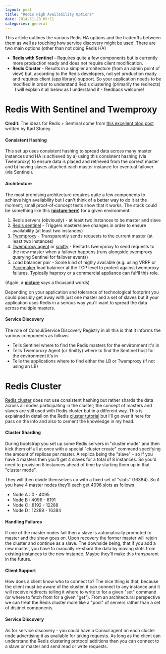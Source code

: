 ```yaml
---
layout: post
title: "Redis High Availability Options"
date: 2014-11-28 09:11
categories: general
---
```


This article outlines the various Redis HA options and the tradeoffs between
them as well as touching how service discovery might be used.
There are two main options (other than not doing Redis HA)

* **Redis with Sentinel** - Requires quite a few components but is currently more production ready and does not require client modification.
* **Redis Cluster** - Results in a simpler architecture (from an admin point of
view) but, according to the Redis developers, not yet production ready and
requires client (app library) support. So your application needs to be modified
in order to understand Redis clustering (primarily the redirects)
 
I will explain it all below as I understand it - feedback welcome!

# Redis With Sentinel and Twemproxy

**Credit**: The ideas for Redis + Sentinal come from [this excellent blog post](http://www.jambr.co.uk/Article/redis-twemproxy-agent) written by Karl Stoney.

#### Consistent Hashing

This set up uses consistent hashing to spread data across many master instances
and HA is achieved by a) using this consistent hashing (via Twemproxy) to
ensure data is placed and retrieved from the correct master and b) having
slaves attached each master instance for eventual failover (via Sentinel).  


#### Architecture

The most promising architecture requires quite a few components to achieve high
availability but I can't think of a better way to do it at the moment; small
proof-of-concept tests show that it works. The stack could be something like
this (**[picture here](http://jambr.blob.core.windows.net/articleimages/redis-sentinel.png)**)
for a given environment.

1.  Redis servers (obviously) - at least two instances to be master and slave
2.  [Redis sentinel](http://redis.io/topics/sentinel) - Triggers master/slave 
changes in order to ensure availability (at least two instances) 
3.  [Twemproxy](https://github.com/twitter/twemproxy) - Transparently sends
requests to the current master (at least two instances) 
4.  [Twemproxy agent](https://github.com/Stono/redis-twemproxy-agent) or [smitty](https://github.com/areina/smitty) - Restarts twemproxy to send requests to the new master when a failover
happens (runs alongside twemproxy querying Sentinel for failover events) 
5.  Load balancer pair - Some kind of highly available (e.g. using VRRP or
[Pacemaker](http://www.linux-ha.org/wiki/Pacemaker) load balancer at the TCP
level to protect against twemproxy failures. Typically haproxy or a commercial
appliance can fulfil this role.

(Again, a
**[picture](http://jambr.blob.core.windows.net/articleimages/redis-sentinel.png)**
says a thousand words)

Depending on your application and tolerance of technological footprint you could
possibly get away with just one master and a set of slaves but if your application
uses Redis in a serious way you'll want to spread the data across multiple masters.

#### Service Discovery

The role of Consul/Service Discovery Registry in all this is that it informs the various components as follows

* Tells Sentinel where to find the Redis masters for the environment it's in
* Tells Twemproxy Agent (or Smitty) where to find the Sentinel host for the environment it's in
* Tells the applications where to find either the LB or Twemproxy (if not using an LB)

# Redis Cluster

[Redis cluster](http://redis.io/topics/cluster-tutorial) 
does not use consistent hashing but rather shards the data across
all nodes participating in the cluster; the concept of masters and slaves are
still used with Redis cluster but in a different way. This is explained in
detail on the Redis [cluster tutorial](http://redis.io/topics/cluster-tutorial) 
but I'll go over it here for pass on the info and also to cement the knowledge in my head.

#### Cluster Sharding

During bootstrap you set up some Redis servers in "cluster mode" and then kick
them off all at once with a special "cluster create" command specifying the
amount of replicas per master. A replica being the "slave" - so if you have 4
masters then you'll get 4 slaves for a total of 8 instances. So you'd need to
provision 8 instances ahead of time by starting them up in that "cluster mode".

They will then divide themselves up with a fixed set of "slots" (16384). So if
you have 4 master nodes they'll each get 4096 slots as follows 

* Node A : 0 - 4095
* Node B : 4096 - 8191
* Node C : 8192 - 12288
* Node D : 12289 - 16384

#### Handling Failures

If one of the master nodes fail then a slave is automatically promoted to
master and the show goes on. Upon recovery the former master will rejoin the
cluster and continue as a slave. The downside being, that if you add a new
master, you have to manually re-shard the data by moving slots from existing
instances to the new instance. Maybe they'll make this transparent in the
future.

#### Client Support

How does a client know who to connect to? The nice thing is that, because the
client must be aware of the cluster, it can connect to any instance and it will
receive redirects telling it where to write to for a given "set" command (or
where to fetch from for a given "get"). From an architectural perspective we
can treat the Redis cluster more like a "pool" of servers rather than a set of
distinct components.

#### Service Discovery

As for service discovery - you could have a Consul agent on each cluster node
advertising it as available for taking requests. As long as the client can understand
the Redis clustering protocol additions then you can connect to a slave or master and send
read or write requests.

